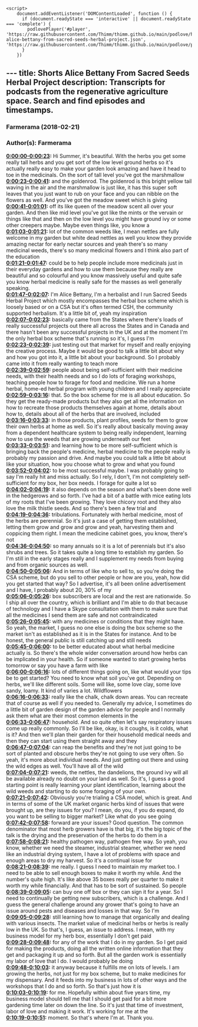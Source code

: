 <script src="https://cdn.podlove.org/web-player/embed.js"></script>
    <script>
        document.addEventListener('DOMContentLoaded', function () {
          if (document.readyState === 'interactive' || document.readyState === 'complete') {
            podlovePlayer('#player', 'https://raw.githubusercontent.com/Thimm/thimm.github.io/main/podlove/https://raw.githubusercontent.com/Thimm/thimm.github.io/main/podlove/podlove/Farmerama/Shorts-alice-bettany-from-sacred-seeds-herbal-project.json', 'https://raw.githubusercontent.com/Thimm/thimm.github.io/main/podlove/podlove/Farmerama/config.json').then(registerExternalEvents('player'))
          }
        })
  </script>---
title: Shorts Alice Bettany From Sacred Seeds Herbal Project
description: Transcripts for podcasts from the regenerative agriculture space. Search and find episodes and timestamps.
---

### Farmerama  (2018-02-21)  
### Author(s): Farmerama  

**[0:00:00-0:00:23](https://soundcloud.com/farmerama-radio/shorts-alice-bettany-from-sacred-seeds-herbal-project#t=0:00:00):**  Hi Summer, it's beautiful. With the herbs you get some really tall herbs and you get  sort of the low level ground herbs so it's actually really easy to make your garden look  amazing and have it head to toe in the medicinals. On the sort of tall level you've got the marshmallow  
**[0:00:23-0:00:41](https://soundcloud.com/farmerama-radio/shorts-alice-bettany-from-sacred-seeds-herbal-project#t=0:00:23):**  and the goldenrod. The goldenrod is this bright yellow tail waving in the air and the marshmallow  is just like, it has this super soft leaves that you just want to rub on your face and  you can nibble on the flowers as well. And you've got the meadow sweet which is giving  
**[0:00:41-0:01:01](https://soundcloud.com/farmerama-radio/shorts-alice-bettany-from-sacred-seeds-herbal-project#t=0:00:41):**  off its like queen of the meadow scent all over your garden. And then like mid level  you've got like the mints or the vervain or things like that and then on the low level  you might have ground ivy or some other creepers maybe. Maybe even things like, you know a  
**[0:01:03-0:01:21](https://soundcloud.com/farmerama-radio/shorts-alice-bettany-from-sacred-seeds-herbal-project#t=0:01:03):**  lot of the common weeds like, I mean nettles are fully welcome in my garden but white dead  nettles as well you know they provide amazing nectar for early nectar sources and yeah there's  so many medicinal weeds, there's so many medicinal flowers and I think also part of the education  
**[0:01:21-0:01:47](https://soundcloud.com/farmerama-radio/shorts-alice-bettany-from-sacred-seeds-herbal-project#t=0:01:21):**  could be to help people include more medicinals just in their everyday gardens and how to  use them because they really are beautiful and so colourful and you know massively useful  and quite safe you know herbal medicine is really safe for the masses as well generally speaking.  
**[0:01:47-0:02:07](https://soundcloud.com/farmerama-radio/shorts-alice-bettany-from-sacred-seeds-herbal-project#t=0:01:47):**  I'm Alice Bettany, I'm a herbalist and I run Sacred Seeds Herbal Project which mostly  encompasses the herbal box scheme which is loosely based or on a CSA but it's often  termed CSH, the community supported herbalism. It's a little bit of, yeah my inspiration  
**[0:02:07-0:02:23](https://soundcloud.com/farmerama-radio/shorts-alice-bettany-from-sacred-seeds-herbal-project#t=0:02:07):**  basically came from the States where there's loads of really successful projects out there  all across the States and in Canada and there hasn't been any successful projects in the  UK and at the moment I'm the only herbal box scheme that's running so it's, I guess I'm  
**[0:02:23-0:02:39](https://soundcloud.com/farmerama-radio/shorts-alice-bettany-from-sacred-seeds-herbal-project#t=0:02:23):**  just testing out that market for myself and really enjoying the creative process. Maybe  it would be good to talk a little bit about why and how you got into it, a little bit  about your background. So I probably came into it from really wanting to teach more  
**[0:02:39-0:02:59](https://soundcloud.com/farmerama-radio/shorts-alice-bettany-from-sacred-seeds-herbal-project#t=0:02:39):**  people about being self-sufficient with their medicine needs, with their health needs and  so I do lots of foraging workshops, teaching people how to forage for food and medicine.  We run a home herbal, home-ed herbal program with young children and I really appreciate  
**[0:02:59-0:03:16](https://soundcloud.com/farmerama-radio/shorts-alice-bettany-from-sacred-seeds-herbal-project#t=0:02:59):**  that. So the box scheme for me is all about education. So they get the ready-made products  but they also get all the information on how to recreate those products themselves again  at home, details about how to, details about all of the herbs that are involved, included  
**[0:03:16-0:03:33](https://soundcloud.com/farmerama-radio/shorts-alice-bettany-from-sacred-seeds-herbal-project#t=0:03:16):**  in those products, plant profiles, seeds for them to grow their own herbs at home as well.  So it's really about basically moving away from a dependent healthcare system to being  really independent, learning how to use the weeds that are growing underneath our feet  
**[0:03:33-0:03:51](https://soundcloud.com/farmerama-radio/shorts-alice-bettany-from-sacred-seeds-herbal-project#t=0:03:33):**  and learning how to be more self-sufficient which is bringing back the people's medicine,  herbal medicine to the people really is probably my passion and drive. And maybe you could  talk a little bit about like your situation, how you choose what to grow and what you found  
**[0:03:52-0:04:02](https://soundcloud.com/farmerama-radio/shorts-alice-bettany-from-sacred-seeds-herbal-project#t=0:03:52):**  to be most successful maybe.  I was probably going to say I'm really hit and miss actually. So I rely, I don't, I'm  not completely self-sufficient for my box, her box needs. I forage for quite a lot so  
**[0:04:02-0:04:19](https://soundcloud.com/farmerama-radio/shorts-alice-bettany-from-sacred-seeds-herbal-project#t=0:04:02):**  it also depends on the season and what's been done well in the hedgerows and so forth. I've  had a bit of a battle with mice eating lots of my roots that I've been growing. They love  chicory root and they also love the milk thistle seeds. And so there's been a few trial and  
**[0:04:19-0:04:36](https://soundcloud.com/farmerama-radio/shorts-alice-bettany-from-sacred-seeds-herbal-project#t=0:04:19):**  tribulations. Fortunately with herbal medicine, most of the herbs are perennial. So it's just  a case of getting them established, letting them grow and grow and grow and yeah, harvesting  them and coppicing them right. I mean the medicine cabinet goes, you know, there's not  
**[0:04:36-0:04:50](https://soundcloud.com/farmerama-radio/shorts-alice-bettany-from-sacred-seeds-herbal-project#t=0:04:36):**  so many annuals so it is a lot of perennials but it's also shrubs and trees. So it takes  quite a long time to establish my garden. So I'm still in the early stages really and  I supplement my needs from buying and from organic sources as well.  
**[0:04:50-0:05:06](https://soundcloud.com/farmerama-radio/shorts-alice-bettany-from-sacred-seeds-herbal-project#t=0:04:50):**  And in terms of like who to sell to, so you're doing the CSA scheme, but do you sell to other  people or how are you, yeah, how did you get started that way?  So I advertise, it's all been online advertisement and I have, I probably about 20, 30% of my  
**[0:05:06-0:05:26](https://soundcloud.com/farmerama-radio/shorts-alice-bettany-from-sacred-seeds-herbal-project#t=0:05:06):**  box subscribers are local and the rest are nationwide. So I ship all over the country,  which is brilliant and I'm able to do that because of technology and I have a Skype consultation  with them to make sure that all the medicines I send them are safe and not contraindicated  
**[0:05:26-0:05:45](https://soundcloud.com/farmerama-radio/shorts-alice-bettany-from-sacred-seeds-herbal-project#t=0:05:26):**  with any medicines or conditions that they might have. So yeah, the market, I guess no  one else is doing the box scheme so the market isn't as established as it is in the States  for instance. And to be honest, the general public is still catching up and still needs  
**[0:05:45-0:06:00](https://soundcloud.com/farmerama-radio/shorts-alice-bettany-from-sacred-seeds-herbal-project#t=0:05:45):**  to be better educated about what herbal medicine actually is. So there's the whole wider conversation  around how herbs can be implicated in your health.  So if someone wanted to start growing herbs tomorrow or say you have a farm with like  
**[0:06:00-0:06:16](https://soundcloud.com/farmerama-radio/shorts-alice-bettany-from-sacred-seeds-herbal-project#t=0:06:00):**  lots of different things going on, like what would your tips be to get started?  You need to know what soil you've got. Depending on herbs, we'll like different soils. Some  will like, some love clay, some love sandy, loamy. It kind of varies a lot. Wildflowers  
**[0:06:16-0:06:33](https://soundcloud.com/farmerama-radio/shorts-alice-bettany-from-sacred-seeds-herbal-project#t=0:06:16):**  really like the chalk, chalk down areas. You can recreate that of course as well if you  needed to. Generally my advice, I sometimes do a little bit of garden design of the garden  advice for people and I normally ask them what are their most common elements in the  
**[0:06:33-0:06:47](https://soundcloud.com/farmerama-radio/shorts-alice-bettany-from-sacred-seeds-herbal-project#t=0:06:33):**  household. And so quite often let's say respiratory issues come up really commonly. So I'll be  like, okay, is it coughs, is it colds, what is it? And then we'll plan their garden for  their household medical needs and then they can start using them straight away and they  
**[0:06:47-0:07:04](https://soundcloud.com/farmerama-radio/shorts-alice-bettany-from-sacred-seeds-herbal-project#t=0:06:47):**  can reap the benefits and they're not just going to be sort of planted and obscure herbs  they're not going to use very often. So yeah, it's more about individual needs.  And just getting out there and using the wild edges as well. You'll have all of the wild  
**[0:07:04-0:07:21](https://soundcloud.com/farmerama-radio/shorts-alice-bettany-from-sacred-seeds-herbal-project#t=0:07:04):**  weeds, the nettles, the dandelions, the ground ivy will all be available already no doubt  on your land as well. So it's, I guess a good starting point is really learning your plant  identification, learning about the wild weeds and starting to do some foraging of your own.  
**[0:07:21-0:07:42](https://soundcloud.com/farmerama-radio/shorts-alice-bettany-from-sacred-seeds-herbal-project#t=0:07:21):**  Obviously you're trialing a CSA model, which is great. And in terms of some of the UK market  organic herbs kind of issues that were brought up, are they issues for you? I mean, do you,  if you do expand, do you want to be selling to bigger market? Like what do you see going  
**[0:07:42-0:07:58](https://soundcloud.com/farmerama-radio/shorts-alice-bettany-from-sacred-seeds-herbal-project#t=0:07:42):**  forward are your issues?  Good question. The common denominator that most herb growers have is that big, it's the  big topic of the talk is the drying and the preservation of the herbs to do them in a  
**[0:07:58-0:08:21](https://soundcloud.com/farmerama-radio/shorts-alice-bettany-from-sacred-seeds-herbal-project#t=0:07:58):**  healthy pathogen way, pathogen free way. So yeah, you know, whether we need the steamer,  industrial steamer, whether we need like an industrial drying system, I have a lot of  problems with space and enough areas to dry my harvest. So it's a continual issue for  
**[0:08:21-0:08:39](https://soundcloud.com/farmerama-radio/shorts-alice-bettany-from-sacred-seeds-herbal-project#t=0:08:21):**  me really. I guess I need to maintain my market too. I need to be able to sell enough boxes  to make it worth my while. And the number's quite high. It's like above 35 boxes really  per quarter to make it worth my while financially. And that has to be sort of sustained. So people  
**[0:08:39-0:09:05](https://soundcloud.com/farmerama-radio/shorts-alice-bettany-from-sacred-seeds-herbal-project#t=0:08:39):**  can buy one off box or they can sign it for a year. So I need to continually be getting  new subscribers, which is a challenge. And I guess the general challenge around any grower  that's going to have an issue around pests and diseases and losses in that way. So I'm  
**[0:09:05-0:09:28](https://soundcloud.com/farmerama-radio/shorts-alice-bettany-from-sacred-seeds-herbal-project#t=0:09:05):**  still learning how to manage that organically and dealing with various insects. The market  value of medicinal herbs or herbs is really low in the UK. So that's, I guess, an issue  to address. I mean, with my business model for my herb box, essentially I don't get paid  
**[0:09:28-0:09:48](https://soundcloud.com/farmerama-radio/shorts-alice-bettany-from-sacred-seeds-herbal-project#t=0:09:28):**  for any of the work that I do in my garden. So I get paid for making the products, doing  all the written online information that they get and packaging it up and so forth. But  all the garden work is essentially my labor of love that I do. I would probably be doing  
**[0:09:48-0:10:03](https://soundcloud.com/farmerama-radio/shorts-alice-bettany-from-sacred-seeds-herbal-project#t=0:09:48):**  it anyway because it fulfills me on lots of levels. I am growing the herbs, not just for  my box scheme, but to make medicines for my dispensary. And it feeds into my business  in lots of other ways and the workshops that I do and so forth. So that's just how it is  
**[0:10:03-0:10:19](https://soundcloud.com/farmerama-radio/shorts-alice-bettany-from-sacred-seeds-herbal-project#t=0:10:03):**  for me. Hopefully within about five years time, my business model should tell me that  I should get paid for a bit more gardening time later on down the line. So it's just  that time of investment, labor of love and making it work. It's working for me at the  
**[0:10:19-0:10:51](https://soundcloud.com/farmerama-radio/shorts-alice-bettany-from-sacred-seeds-herbal-project#t=0:10:19):**  moment. So that's where I'm at.  Thank you.  